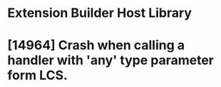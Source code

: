 # Extension Builder Host Library

# [14964] Crash when calling a handler with 'any' type parameter form LCS.
